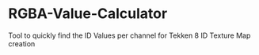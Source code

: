 # RGBA-Value-Calculator
Tool to quickly find the ID Values per channel for Tekken 8 ID Texture Map creation
